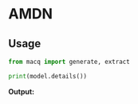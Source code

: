# AMDN

## Usage

```python
from macq import generate, extract

print(model.details())
```

**Output:**

```text

```
